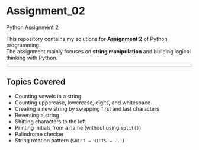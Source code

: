 # Assignment_02

Python Assignment 2

This repository contains my solutions for **Assignment 2** of Python programming.  
The assignment mainly focuses on **string manipulation** and building logical thinking with Python.

---

## Topics Covered
- Counting vowels in a string
- Counting uppercase, lowercase, digits, and whitespace
- Creating a new string by swapping first and last characters
- Reversing a string
- Shifting characters to the left
- Printing initials from a name (without using `split()`)
- Palindrome checker
- String rotation pattern (`SHIFT → HIFTS → ...`)
